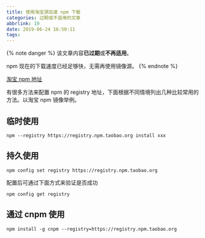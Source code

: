 ```yaml
---
title: 使用淘宝源加速 npm 下载
categories: 过期或不适用的文章
abbrlink: 19
date: 2019-06-24 16:50:11
tags:
---
```

{% note danger %}
该文章内容**已过期**或**不再适用**。

npm 现在的下载速度已经足够快，无需再使用镜像源。
{% endnote %}

[淘宝 npm 地址](http://npm.taobao.org/)

有很多方法来配置 npm 的 registry 地址，下面根据不同情境列出几种比较常用的方法。以淘宝 npm 镜像举例。

## 临时使用

```
npm --registry https://registry.npm.taobao.org install xxx
```

## 持久使用

```
npm config set registry https://registry.npm.taobao.org
```

配置后可通过下面方式来验证是否成功

```
npm config get registry
```

## 通过 cnpm 使用

```
npm install -g cnpm --registry=https://registry.npm.taobao.org
```
